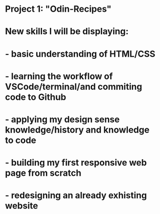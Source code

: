 # Project 1: "Odin-Recipes"
# New skills I will be displaying:
#   - basic understanding of HTML/CSS
#   - learning the workflow of VSCode/terminal/and commiting code to Github
#   - applying my design sense knowledge/history and knowledge to code
#   - building my first responsive web page from scratch
#   - redesigning an already exhisting website



